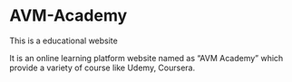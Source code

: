 # AVM-Academy
This is a educational website 

It is an online learning platform website named as “AVM Academy” which  provide a variety of course like Udemy, Coursera.
